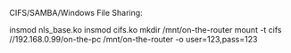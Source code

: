 CIFS/SAMBA/Windows File Sharing:

insmod nls_base.ko
insmod cifs.ko
mkdir /mnt/on-the-router
mount -t cifs //192.168.0.99/on-the-pc /mnt/on-the-router -o user=123,pass=123

